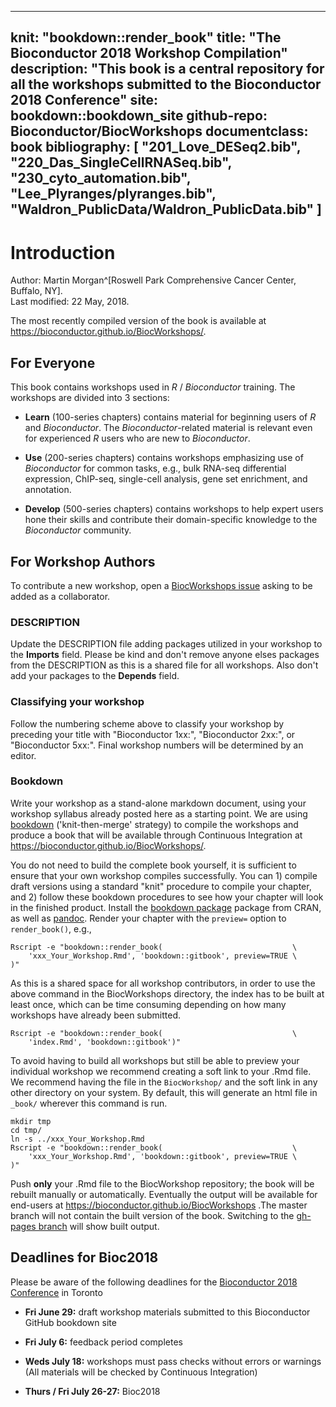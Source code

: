 
---
knit: "bookdown::render_book"
title: "The Bioconductor 2018 Workshop Compilation"
description: "This book is a central repository for all the workshops submitted to the Bioconductor 2018 Conference"
site: bookdown::bookdown_site
github-repo: Bioconductor/BiocWorkshops
documentclass: book
bibliography: [
  "201_Love_DESeq2.bib",
  "220_Das_SingleCellRNASeq.bib",
  "230_cyto_automation.bib",
  "Lee_Plyranges/plyranges.bib",
  "Waldron_PublicData/Waldron_PublicData.bib"
  ]
---

# Introduction

Author:
    Martin Morgan^[Roswell Park Comprehensive Cancer Center, Buffalo, NY].
    <br/>
Last modified: 22 May, 2018.

The most recently compiled version of the book is available at https://bioconductor.github.io/BiocWorkshops/.

## For Everyone

This book contains workshops used in _R_ / _Bioconductor_
training. The workshops are divided into 3 sections:

- **Learn** (100-series chapters) contains material for beginning
  users of _R_ and _Bioconductor_. The _Bioconductor_-related material
  is relevant even for experienced _R_ users who are new to
  _Bioconductor_.

- **Use** (200-series chapters) contains workshops emphasizing use of
  _Bioconductor_ for common tasks, e.g., bulk RNA-seq differential
  expression, ChIP-seq, single-cell analysis, gene set enrichment, and
  annotation.

- **Develop** (500-series chapters) contains workshops to help expert
  users hone their skills and contribute their domain-specific
  knowledge to the _Bioconductor_ community.

## For Workshop Authors

To contribute a new workshop, open a [BiocWorkshops issue][] asking to
be added as a collaborator.

### DESCRIPTION

Update the DESCRIPTION file adding packages utilized in your workshop to
the **Imports** field. Please be kind and don't remove anyone elses packages from
the DESCRIPTION as this is a shared file for all workshops. Also don't add your packages
to the **Depends** field.

### Classifying your workshop

Follow the numbering scheme above to classify your workshop by preceding your title with 
"Bioconductor 1xx:", "Bioconductor 2xx:", or "Bioconductor 5xx:". Final workshop numbers will be 
determined by an editor.

### Bookdown

Write your workshop as a stand-alone markdown document, using your workshop 
syllabus already posted here as a starting point.  We are using [bookdown][] 
('knit-then-merge' strategy) to compile the workshops and produce a book that will be 
available through Continuous Integration at https://bioconductor.github.io/BiocWorkshops/.

You do not need to build the complete book yourself, it is sufficient to ensure that your own
workshop compiles successfully. You can 1) compile draft versions using a standard "knit" 
procedure to compile your chapter, and 2) follow these bookdown procedures to see how your 
chapter will look in the finished product. Install the [bookdown package][] package from CRAN, 
as well as [pandoc][]. Render your chapter with the `preview=` option to `render_book()`, e.g.,

```
Rscript -e "bookdown::render_book(                             \
    'xxx_Your_Workshop.Rmd', 'bookdown::gitbook', preview=TRUE \
)"
```

As this is a shared space for all workshop contributors, in order to
use the above command in the BiocWorkshops directory, the index has to
be built at least once, which can be time consuming depending on how many
workshops have already been submitted.

```
Rscript -e "bookdown::render_book(                             \
    'index.Rmd', 'bookdown::gitbook')"
```

To avoid having to build all workshops but still be able to preview
your individual workshop we recommend creating a soft link to your .Rmd file.
We recommend having the file in the `BiocWorkshop/` and the soft link in
any other directory on your system. By default, this will generate an
html file in `_book/` wherever this command is run.

```
mkdir tmp
cd tmp/
ln -s ../xxx_Your_Workshop.Rmd
Rscript -e "bookdown::render_book(                             \
    'xxx_Your_Workshop.Rmd', 'bookdown::gitbook', preview=TRUE \
)"
```


Push **only** your .Rmd file to the BiocWorkshop repository; the book will be
rebuilt manually or automatically. Eventually the output will be
available for end-users at https://bioconductor.github.io/BiocWorkshops .The
master branch will not contain the built version of the book. Switching to the
[gh-pages branch][] will show built output.  

## Deadlines for Bioc2018

Please be aware of the following deadlines for the [Bioconductor 2018 Conference][] in Toronto

- **Fri June 29:** draft workshop materials submitted to this Bioconductor GitHub bookdown site

- **Fri July 6:** feedback period completes

- **Weds July 18:** workshops must pass checks without errors or warnings (All materials will be checked by Continuous Integration)

- **Thurs / Fri July 26-27:** Bioc2018

[BiocWorkshops issue]: https://github.com/Bioconductor/BiocWorkshops/issues
[bookdown]: https://bookdown.org/yihui/bookdown/
[bookdown package]: https://cran.r-project.org/package=bookdown
[pandoc]: http://pandoc.org/
[gh-pages branch]: https://github.com/Bioconductor/BiocWorkshops/tree/gh-pages
[Bioconductor 2018 Conference]: https://bioc2018.bioconductor.org/
